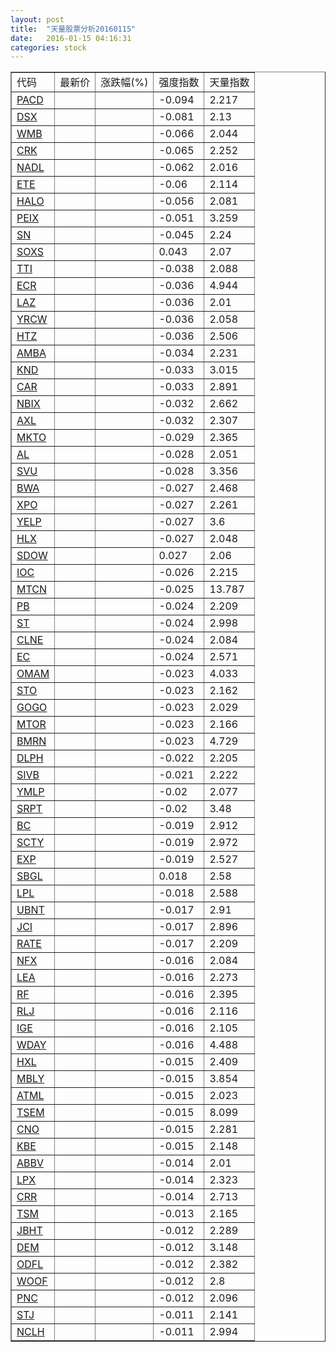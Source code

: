 ```yaml
---
layout: post
title:  "天量股票分析20160115"
date:   2016-01-15 04:16:31
categories: stock
---
```

<script type="text/javascript">
var stockList = []
stockList.push('gb_pacd');
stockList.push('gb_dsx');
stockList.push('gb_wmb');
stockList.push('gb_crk');
stockList.push('gb_nadl');
stockList.push('gb_ete');
stockList.push('gb_halo');
stockList.push('gb_peix');
stockList.push('gb_sn');
stockList.push('gb_soxs');
stockList.push('gb_tti');
stockList.push('gb_ecr');
stockList.push('gb_laz');
stockList.push('gb_yrcw');
stockList.push('gb_htz');
stockList.push('gb_amba');
stockList.push('gb_knd');
stockList.push('gb_car');
stockList.push('gb_nbix');
stockList.push('gb_axl');
stockList.push('gb_mkto');
stockList.push('gb_al');
stockList.push('gb_svu');
stockList.push('gb_bwa');
stockList.push('gb_xpo');
stockList.push('gb_yelp');
stockList.push('gb_hlx');
stockList.push('gb_sdow');
stockList.push('gb_ioc');
stockList.push('gb_mtcn');
stockList.push('gb_pb');
stockList.push('gb_st');
stockList.push('gb_clne');
stockList.push('gb_ec');
stockList.push('gb_omam');
stockList.push('gb_sto');
stockList.push('gb_gogo');
stockList.push('gb_mtor');
stockList.push('gb_bmrn');
stockList.push('gb_dlph');
stockList.push('gb_sivb');
stockList.push('gb_ymlp');
stockList.push('gb_srpt');
stockList.push('gb_bc');
stockList.push('gb_scty');
stockList.push('gb_exp');
stockList.push('gb_sbgl');
stockList.push('gb_lpl');
stockList.push('gb_ubnt');
stockList.push('gb_jci');
stockList.push('gb_rate');
stockList.push('gb_nfx');
stockList.push('gb_lea');
stockList.push('gb_rf');
stockList.push('gb_rlj');
stockList.push('gb_ige');
stockList.push('gb_wday');
stockList.push('gb_hxl');
stockList.push('gb_mbly');
stockList.push('gb_atml');
stockList.push('gb_tsem');
stockList.push('gb_cno');
stockList.push('gb_kbe');
stockList.push('gb_abbv');
stockList.push('gb_lpx');
stockList.push('gb_crr');
stockList.push('gb_tsm');
stockList.push('gb_jbht');
stockList.push('gb_dem');
stockList.push('gb_odfl');
stockList.push('gb_woof');
stockList.push('gb_pnc');
stockList.push('gb_stj');
stockList.push('gb_nclh');
</script>

<table border="1">
 <tr>
  <td>代码</td>
  <td>最新价</td>
  <td>涨跌幅(%)</td>
 <td>强度指数</td>
 <td>天量指数</td>
</tr>
  <tr id="pacd"><td><a href="http://stock.finance.sina.com.cn/usstock/quotes/PACD.html" target="_blank">PACD</a></td><td></td><td></td><td>-0.094</td><td>2.217</td></tr>
  <tr id="dsx"><td><a href="http://stock.finance.sina.com.cn/usstock/quotes/DSX.html" target="_blank">DSX</a></td><td></td><td></td><td>-0.081</td><td>2.13</td></tr>
  <tr id="wmb"><td><a href="http://stock.finance.sina.com.cn/usstock/quotes/WMB.html" target="_blank">WMB</a></td><td></td><td></td><td>-0.066</td><td>2.044</td></tr>
  <tr id="crk"><td><a href="http://stock.finance.sina.com.cn/usstock/quotes/CRK.html" target="_blank">CRK</a></td><td></td><td></td><td>-0.065</td><td>2.252</td></tr>
  <tr id="nadl"><td><a href="http://stock.finance.sina.com.cn/usstock/quotes/NADL.html" target="_blank">NADL</a></td><td></td><td></td><td>-0.062</td><td>2.016</td></tr>
  <tr id="ete"><td><a href="http://stock.finance.sina.com.cn/usstock/quotes/ETE.html" target="_blank">ETE</a></td><td></td><td></td><td>-0.06</td><td>2.114</td></tr>
  <tr id="halo"><td><a href="http://stock.finance.sina.com.cn/usstock/quotes/HALO.html" target="_blank">HALO</a></td><td></td><td></td><td>-0.056</td><td>2.081</td></tr>
  <tr id="peix"><td><a href="http://stock.finance.sina.com.cn/usstock/quotes/PEIX.html" target="_blank">PEIX</a></td><td></td><td></td><td>-0.051</td><td>3.259</td></tr>
  <tr id="sn"><td><a href="http://stock.finance.sina.com.cn/usstock/quotes/SN.html" target="_blank">SN</a></td><td></td><td></td><td>-0.045</td><td>2.24</td></tr>
  <tr id="soxs"><td><a href="http://stock.finance.sina.com.cn/usstock/quotes/SOXS.html" target="_blank">SOXS</a></td><td></td><td></td><td>0.043</td><td>2.07</td></tr>
  <tr id="tti"><td><a href="http://stock.finance.sina.com.cn/usstock/quotes/TTI.html" target="_blank">TTI</a></td><td></td><td></td><td>-0.038</td><td>2.088</td></tr>
  <tr id="ecr"><td><a href="http://stock.finance.sina.com.cn/usstock/quotes/ECR.html" target="_blank">ECR</a></td><td></td><td></td><td>-0.036</td><td>4.944</td></tr>
  <tr id="laz"><td><a href="http://stock.finance.sina.com.cn/usstock/quotes/LAZ.html" target="_blank">LAZ</a></td><td></td><td></td><td>-0.036</td><td>2.01</td></tr>
  <tr id="yrcw"><td><a href="http://stock.finance.sina.com.cn/usstock/quotes/YRCW.html" target="_blank">YRCW</a></td><td></td><td></td><td>-0.036</td><td>2.058</td></tr>
  <tr id="htz"><td><a href="http://stock.finance.sina.com.cn/usstock/quotes/HTZ.html" target="_blank">HTZ</a></td><td></td><td></td><td>-0.036</td><td>2.506</td></tr>
  <tr id="amba"><td><a href="http://stock.finance.sina.com.cn/usstock/quotes/AMBA.html" target="_blank">AMBA</a></td><td></td><td></td><td>-0.034</td><td>2.231</td></tr>
  <tr id="knd"><td><a href="http://stock.finance.sina.com.cn/usstock/quotes/KND.html" target="_blank">KND</a></td><td></td><td></td><td>-0.033</td><td>3.015</td></tr>
  <tr id="car"><td><a href="http://stock.finance.sina.com.cn/usstock/quotes/CAR.html" target="_blank">CAR</a></td><td></td><td></td><td>-0.033</td><td>2.891</td></tr>
  <tr id="nbix"><td><a href="http://stock.finance.sina.com.cn/usstock/quotes/NBIX.html" target="_blank">NBIX</a></td><td></td><td></td><td>-0.032</td><td>2.662</td></tr>
  <tr id="axl"><td><a href="http://stock.finance.sina.com.cn/usstock/quotes/AXL.html" target="_blank">AXL</a></td><td></td><td></td><td>-0.032</td><td>2.307</td></tr>
  <tr id="mkto"><td><a href="http://stock.finance.sina.com.cn/usstock/quotes/MKTO.html" target="_blank">MKTO</a></td><td></td><td></td><td>-0.029</td><td>2.365</td></tr>
  <tr id="al"><td><a href="http://stock.finance.sina.com.cn/usstock/quotes/AL.html" target="_blank">AL</a></td><td></td><td></td><td>-0.028</td><td>2.051</td></tr>
  <tr id="svu"><td><a href="http://stock.finance.sina.com.cn/usstock/quotes/SVU.html" target="_blank">SVU</a></td><td></td><td></td><td>-0.028</td><td>3.356</td></tr>
  <tr id="bwa"><td><a href="http://stock.finance.sina.com.cn/usstock/quotes/BWA.html" target="_blank">BWA</a></td><td></td><td></td><td>-0.027</td><td>2.468</td></tr>
  <tr id="xpo"><td><a href="http://stock.finance.sina.com.cn/usstock/quotes/XPO.html" target="_blank">XPO</a></td><td></td><td></td><td>-0.027</td><td>2.261</td></tr>
  <tr id="yelp"><td><a href="http://stock.finance.sina.com.cn/usstock/quotes/YELP.html" target="_blank">YELP</a></td><td></td><td></td><td>-0.027</td><td>3.6</td></tr>
  <tr id="hlx"><td><a href="http://stock.finance.sina.com.cn/usstock/quotes/HLX.html" target="_blank">HLX</a></td><td></td><td></td><td>-0.027</td><td>2.048</td></tr>
  <tr id="sdow"><td><a href="http://stock.finance.sina.com.cn/usstock/quotes/SDOW.html" target="_blank">SDOW</a></td><td></td><td></td><td>0.027</td><td>2.06</td></tr>
  <tr id="ioc"><td><a href="http://stock.finance.sina.com.cn/usstock/quotes/IOC.html" target="_blank">IOC</a></td><td></td><td></td><td>-0.026</td><td>2.215</td></tr>
  <tr id="mtcn"><td><a href="http://stock.finance.sina.com.cn/usstock/quotes/MTCN.html" target="_blank">MTCN</a></td><td></td><td></td><td>-0.025</td><td>13.787</td></tr>
  <tr id="pb"><td><a href="http://stock.finance.sina.com.cn/usstock/quotes/PB.html" target="_blank">PB</a></td><td></td><td></td><td>-0.024</td><td>2.209</td></tr>
  <tr id="st"><td><a href="http://stock.finance.sina.com.cn/usstock/quotes/ST.html" target="_blank">ST</a></td><td></td><td></td><td>-0.024</td><td>2.998</td></tr>
  <tr id="clne"><td><a href="http://stock.finance.sina.com.cn/usstock/quotes/CLNE.html" target="_blank">CLNE</a></td><td></td><td></td><td>-0.024</td><td>2.084</td></tr>
  <tr id="ec"><td><a href="http://stock.finance.sina.com.cn/usstock/quotes/EC.html" target="_blank">EC</a></td><td></td><td></td><td>-0.024</td><td>2.571</td></tr>
  <tr id="omam"><td><a href="http://stock.finance.sina.com.cn/usstock/quotes/OMAM.html" target="_blank">OMAM</a></td><td></td><td></td><td>-0.023</td><td>4.033</td></tr>
  <tr id="sto"><td><a href="http://stock.finance.sina.com.cn/usstock/quotes/STO.html" target="_blank">STO</a></td><td></td><td></td><td>-0.023</td><td>2.162</td></tr>
  <tr id="gogo"><td><a href="http://stock.finance.sina.com.cn/usstock/quotes/GOGO.html" target="_blank">GOGO</a></td><td></td><td></td><td>-0.023</td><td>2.029</td></tr>
  <tr id="mtor"><td><a href="http://stock.finance.sina.com.cn/usstock/quotes/MTOR.html" target="_blank">MTOR</a></td><td></td><td></td><td>-0.023</td><td>2.166</td></tr>
  <tr id="bmrn"><td><a href="http://stock.finance.sina.com.cn/usstock/quotes/BMRN.html" target="_blank">BMRN</a></td><td></td><td></td><td>-0.023</td><td>4.729</td></tr>
  <tr id="dlph"><td><a href="http://stock.finance.sina.com.cn/usstock/quotes/DLPH.html" target="_blank">DLPH</a></td><td></td><td></td><td>-0.022</td><td>2.205</td></tr>
  <tr id="sivb"><td><a href="http://stock.finance.sina.com.cn/usstock/quotes/SIVB.html" target="_blank">SIVB</a></td><td></td><td></td><td>-0.021</td><td>2.222</td></tr>
  <tr id="ymlp"><td><a href="http://stock.finance.sina.com.cn/usstock/quotes/YMLP.html" target="_blank">YMLP</a></td><td></td><td></td><td>-0.02</td><td>2.077</td></tr>
  <tr id="srpt"><td><a href="http://stock.finance.sina.com.cn/usstock/quotes/SRPT.html" target="_blank">SRPT</a></td><td></td><td></td><td>-0.02</td><td>3.48</td></tr>
  <tr id="bc"><td><a href="http://stock.finance.sina.com.cn/usstock/quotes/BC.html" target="_blank">BC</a></td><td></td><td></td><td>-0.019</td><td>2.912</td></tr>
  <tr id="scty"><td><a href="http://stock.finance.sina.com.cn/usstock/quotes/SCTY.html" target="_blank">SCTY</a></td><td></td><td></td><td>-0.019</td><td>2.972</td></tr>
  <tr id="exp"><td><a href="http://stock.finance.sina.com.cn/usstock/quotes/EXP.html" target="_blank">EXP</a></td><td></td><td></td><td>-0.019</td><td>2.527</td></tr>
  <tr id="sbgl"><td><a href="http://stock.finance.sina.com.cn/usstock/quotes/SBGL.html" target="_blank">SBGL</a></td><td></td><td></td><td>0.018</td><td>2.58</td></tr>
  <tr id="lpl"><td><a href="http://stock.finance.sina.com.cn/usstock/quotes/LPL.html" target="_blank">LPL</a></td><td></td><td></td><td>-0.018</td><td>2.588</td></tr>
  <tr id="ubnt"><td><a href="http://stock.finance.sina.com.cn/usstock/quotes/UBNT.html" target="_blank">UBNT</a></td><td></td><td></td><td>-0.017</td><td>2.91</td></tr>
  <tr id="jci"><td><a href="http://stock.finance.sina.com.cn/usstock/quotes/JCI.html" target="_blank">JCI</a></td><td></td><td></td><td>-0.017</td><td>2.896</td></tr>
  <tr id="rate"><td><a href="http://stock.finance.sina.com.cn/usstock/quotes/RATE.html" target="_blank">RATE</a></td><td></td><td></td><td>-0.017</td><td>2.209</td></tr>
  <tr id="nfx"><td><a href="http://stock.finance.sina.com.cn/usstock/quotes/NFX.html" target="_blank">NFX</a></td><td></td><td></td><td>-0.016</td><td>2.084</td></tr>
  <tr id="lea"><td><a href="http://stock.finance.sina.com.cn/usstock/quotes/LEA.html" target="_blank">LEA</a></td><td></td><td></td><td>-0.016</td><td>2.273</td></tr>
  <tr id="rf"><td><a href="http://stock.finance.sina.com.cn/usstock/quotes/RF.html" target="_blank">RF</a></td><td></td><td></td><td>-0.016</td><td>2.395</td></tr>
  <tr id="rlj"><td><a href="http://stock.finance.sina.com.cn/usstock/quotes/RLJ.html" target="_blank">RLJ</a></td><td></td><td></td><td>-0.016</td><td>2.116</td></tr>
  <tr id="ige"><td><a href="http://stock.finance.sina.com.cn/usstock/quotes/IGE.html" target="_blank">IGE</a></td><td></td><td></td><td>-0.016</td><td>2.105</td></tr>
  <tr id="wday"><td><a href="http://stock.finance.sina.com.cn/usstock/quotes/WDAY.html" target="_blank">WDAY</a></td><td></td><td></td><td>-0.016</td><td>4.488</td></tr>
  <tr id="hxl"><td><a href="http://stock.finance.sina.com.cn/usstock/quotes/HXL.html" target="_blank">HXL</a></td><td></td><td></td><td>-0.015</td><td>2.409</td></tr>
  <tr id="mbly"><td><a href="http://stock.finance.sina.com.cn/usstock/quotes/MBLY.html" target="_blank">MBLY</a></td><td></td><td></td><td>-0.015</td><td>3.854</td></tr>
  <tr id="atml"><td><a href="http://stock.finance.sina.com.cn/usstock/quotes/ATML.html" target="_blank">ATML</a></td><td></td><td></td><td>-0.015</td><td>2.023</td></tr>
  <tr id="tsem"><td><a href="http://stock.finance.sina.com.cn/usstock/quotes/TSEM.html" target="_blank">TSEM</a></td><td></td><td></td><td>-0.015</td><td>8.099</td></tr>
  <tr id="cno"><td><a href="http://stock.finance.sina.com.cn/usstock/quotes/CNO.html" target="_blank">CNO</a></td><td></td><td></td><td>-0.015</td><td>2.281</td></tr>
  <tr id="kbe"><td><a href="http://stock.finance.sina.com.cn/usstock/quotes/KBE.html" target="_blank">KBE</a></td><td></td><td></td><td>-0.015</td><td>2.148</td></tr>
  <tr id="abbv"><td><a href="http://stock.finance.sina.com.cn/usstock/quotes/ABBV.html" target="_blank">ABBV</a></td><td></td><td></td><td>-0.014</td><td>2.01</td></tr>
  <tr id="lpx"><td><a href="http://stock.finance.sina.com.cn/usstock/quotes/LPX.html" target="_blank">LPX</a></td><td></td><td></td><td>-0.014</td><td>2.323</td></tr>
  <tr id="crr"><td><a href="http://stock.finance.sina.com.cn/usstock/quotes/CRR.html" target="_blank">CRR</a></td><td></td><td></td><td>-0.014</td><td>2.713</td></tr>
  <tr id="tsm"><td><a href="http://stock.finance.sina.com.cn/usstock/quotes/TSM.html" target="_blank">TSM</a></td><td></td><td></td><td>-0.013</td><td>2.165</td></tr>
  <tr id="jbht"><td><a href="http://stock.finance.sina.com.cn/usstock/quotes/JBHT.html" target="_blank">JBHT</a></td><td></td><td></td><td>-0.012</td><td>2.289</td></tr>
  <tr id="dem"><td><a href="http://stock.finance.sina.com.cn/usstock/quotes/DEM.html" target="_blank">DEM</a></td><td></td><td></td><td>-0.012</td><td>3.148</td></tr>
  <tr id="odfl"><td><a href="http://stock.finance.sina.com.cn/usstock/quotes/ODFL.html" target="_blank">ODFL</a></td><td></td><td></td><td>-0.012</td><td>2.382</td></tr>
  <tr id="woof"><td><a href="http://stock.finance.sina.com.cn/usstock/quotes/WOOF.html" target="_blank">WOOF</a></td><td></td><td></td><td>-0.012</td><td>2.8</td></tr>
  <tr id="pnc"><td><a href="http://stock.finance.sina.com.cn/usstock/quotes/PNC.html" target="_blank">PNC</a></td><td></td><td></td><td>-0.012</td><td>2.096</td></tr>
  <tr id="stj"><td><a href="http://stock.finance.sina.com.cn/usstock/quotes/STJ.html" target="_blank">STJ</a></td><td></td><td></td><td>-0.011</td><td>2.141</td></tr>
  <tr id="nclh"><td><a href="http://stock.finance.sina.com.cn/usstock/quotes/NCLH.html" target="_blank">NCLH</a></td><td></td><td></td><td>-0.011</td><td>2.994</td></tr>
</table>
